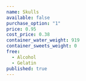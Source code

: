 ```yaml
---
name: Skulls
available: false
purchase_option: "1"
price: 0.95
cost_price: 0.38
container_water_weight: 919
container_sweets_weight: 0
free: 
  - Alcohol
  - Gelatin
published: true
---
```

